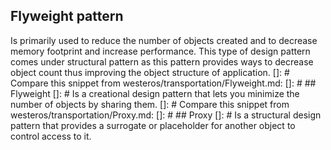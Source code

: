 ## Flyweight pattern 
Is primarily used to reduce the number of objects created and to decrease memory footprint and increase performance. This type of design pattern comes under structural pattern as this pattern provides ways to decrease object count thus improving the object structure of application.
[]: # Compare this snippet from westeros/transportation/Flyweight.md:
[]: # ## Flyweight 
[]: # Is a creational design pattern that lets you minimize the number of objects by sharing them.
[]: # Compare this snippet from westeros/transportation/Proxy.md:
[]: # ## Proxy 
[]: # Is a structural design pattern that provides a surrogate or placeholder for another object to control access to it.